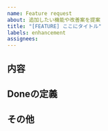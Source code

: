 ```yaml
---
name: Feature request
about: 追加したい機能や改善案を提案
title: "[FEATURE] ここにタイトル"
labels: enhancement
assignees:
---
```


## 内容
<!-- 追加したい機能や改善の方法、概要もしくは詳細など -->

## Doneの定義
<!-- なにをしたら完了とみなせるか -->

## その他
